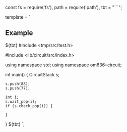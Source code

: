 const fs = require('fs'),
  path = require('path'),
  tbt = "```";

template = `
## Example
${tbt}
#include <tmp/src/test.h>

#include <lib/circuit/src/index.h>

using namespace std;
using namespace om636::circuit;

int main()
{
    CircuitStack<int> s;
	
    s.push(88);
    s.push(77);

    int i;
    s.wait_pop(i);
    if (s.check_pop(i)) {
    
    }
}
${tbt}
`;
